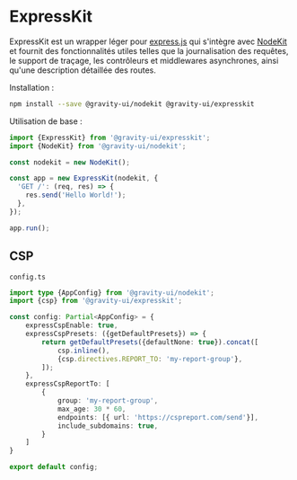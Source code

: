 # ExpressKit

ExpressKit est un wrapper léger pour [express.js](https://expressjs.com/) qui s'intègre avec [NodeKit](https://github.com/gravity-ui/nodekit) et fournit des fonctionnalités utiles telles que la journalisation des requêtes, le support de traçage, les contrôleurs et middlewares asynchrones, ainsi qu'une description détaillée des routes.

Installation :

```bash
npm install --save @gravity-ui/nodekit @gravity-ui/expresskit
```

Utilisation de base :

```typescript
import {ExpressKit} from '@gravity-ui/expresskit';
import {NodeKit} from '@gravity-ui/nodekit';

const nodekit = new NodeKit();

const app = new ExpressKit(nodekit, {
  'GET /': (req, res) => {
    res.send('Hello World!');
  },
});

app.run();
```

## CSP

`config.ts`

```typescript
import type {AppConfig} from '@gravity-ui/nodekit';
import {csp} from '@gravity-ui/expresskit';

const config: Partial<AppConfig> = {
    expressCspEnable: true,
    expressCspPresets: ({getDefaultPresets}) => {
        return getDefaultPresets({defaultNone: true}).concat([
            csp.inline(),
            {csp.directives.REPORT_TO: 'my-report-group'},
        ]);
    },
    expressCspReportTo: [
        {
            group: 'my-report-group',
            max_age: 30 * 60,
            endpoints: [{ url: 'https://cspreport.com/send'}],
            include_subdomains: true,
        }
    ]
}

export default config;
```